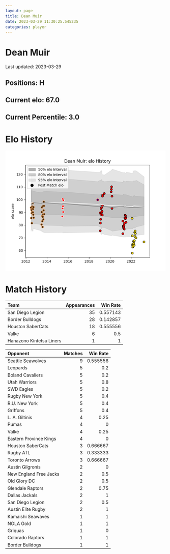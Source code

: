 ```yaml
---  
layout: page  
title: Dean Muir  
date: 2023-03-29 11:30:25.545235  
categories: player  
---
```

# Dean Muir


Last updated: 2023-03-29
## Positions: H

## Current elo: 67.0

## Current Percentile: 3.0

# Elo History


![elo history](history_DeanMuir.png)
# Match History


| Team                     |   Appearances |   Win Rate |
|:-------------------------|--------------:|-----------:|
| San Diego Legion         |            35 |   0.557143 |
| Border Bulldogs          |            28 |   0.142857 |
| Houston SaberCats        |            18 |   0.555556 |
| Valke                    |             6 |   0.5      |
| Hanazono Kintetsu Liners |             1 |   1        |

| Opponent               |   Matches |   Win Rate |
|:-----------------------|----------:|-----------:|
| Seattle Seawolves      |         9 |   0.555556 |
| Leopards               |         5 |   0.2      |
| Boland Cavaliers       |         5 |   0.2      |
| Utah Warriors          |         5 |   0.8      |
| SWD Eagles             |         5 |   0.2      |
| Rugby New York         |         5 |   0.4      |
| R.U. New York          |         5 |   0.4      |
| Griffons               |         5 |   0.4      |
| L. A. Giltinis         |         4 |   0.25     |
| Pumas                  |         4 |   0        |
| Valke                  |         4 |   0.25     |
| Eastern Province Kings |         4 |   0        |
| Houston SaberCats      |         3 |   0.666667 |
| Rugby ATL              |         3 |   0.333333 |
| Toronto Arrows         |         3 |   0.666667 |
| Austin Gilgronis       |         2 |   0        |
| New England Free Jacks |         2 |   0.5      |
| Old Glory DC           |         2 |   0.5      |
| Glendale Raptors       |         2 |   0.75     |
| Dallas Jackals         |         2 |   1        |
| San Diego Legion       |         2 |   0.5      |
| Austin Elite Rugby     |         2 |   1        |
| Kamaishi Seawaves      |         1 |   1        |
| NOLA Gold              |         1 |   1        |
| Griquas                |         1 |   0        |
| Colorado Raptors       |         1 |   1        |
| Border Bulldogs        |         1 |   1        |